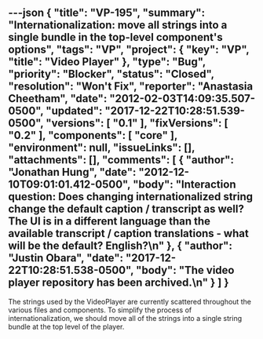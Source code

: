 ---json
{
  "title": "VP-195",
  "summary": "Internationalization: move all strings into a single bundle in the top-level component's options",
  "tags": "VP",
  "project": {
    "key": "VP",
    "title": "Video Player"
  },
  "type": "Bug",
  "priority": "Blocker",
  "status": "Closed",
  "resolution": "Won't Fix",
  "reporter": "Anastasia Cheetham",
  "date": "2012-02-03T14:09:35.507-0500",
  "updated": "2017-12-22T10:28:51.539-0500",
  "versions": [
    "0.1"
  ],
  "fixVersions": [
    "0.2"
  ],
  "components": [
    "core"
  ],
  "environment": null,
  "issueLinks": [],
  "attachments": [],
  "comments": [
    {
      "author": "Jonathan Hung",
      "date": "2012-12-10T09:01:01.412-0500",
      "body": "Interaction question: Does changing internationalized string change the default caption / transcript as well? The UI is in a different language than the available transcript / caption translations - what will be the default? English?\n"
    },
    {
      "author": "Justin Obara",
      "date": "2017-12-22T10:28:51.538-0500",
      "body": "The video player repository has been archived.\n"
    }
  ]
}
---
The strings used by the VideoPlayer are currently scattered throughout the various files and components. To simplify the process of internationalization, we should move all of the strings into a single string bundle at the top level of the player.

        